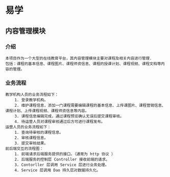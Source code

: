 # 易学

## 内容管理模块
### 介绍
    本项目作为一个大型的在线教育平台，其内容管理模块主要对课程及相关内容进行管理.
    包括：课程的基本信息、课程图片、课程师资信息、课程的授课计划、课程视频、课程文档等内容的管理。
### 业务流程
    教学机构人员的业务流程如下：
        1. 登录教学机构。
        2. 维护课程信息，添加一门课程需要编辑课程的基本信息、上传课图片、课程营销信息、课程计划、上传课程视频、课程师资信息等内容。
        3. 课程信息编辑完成，通过课程预览确认无误后提交课程审核。
        4. 待运营人员对课程审核通过后方可进行课程发布。
    运营人员的业务流程如下：
        1. 查询待审核的课程信息。
        2. 审核课程信息。
        3. 提交审核结果。
    前后端交互的流程图：
        1. 前端请求后端服务提供的接口。（通常为 http 协议 ）
        2. 后端服务的控制层 Controller 接收前端的请求。
        3. Contorller 层调用 Service 层进行业务处理。
        4. Service 层调用 Dao 持久层对数据持久化。